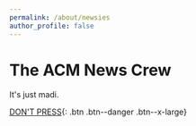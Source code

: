 ```yaml
---
permalink: /about/newsies
author_profile: false
---
```


# The ACM News Crew

It's just madi.

[DON'T PRESS](/you-broke-it){: .btn .btn--danger .btn--x-large}
